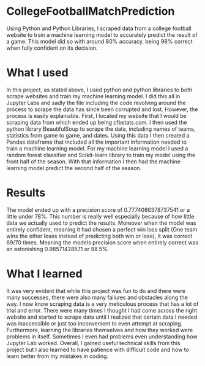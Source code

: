# CollegeFootballMatchPrediction
Using Python and Python Libraries, I scraped data from a college football website to train a machine learning model to accurately predict the result of a game. This model did so with around 80% accuracy, being 98% correct when fully confident on its decision.

# What I used
In this project, as stated above, I used python and python libraries to both scrape websites and train my machine learning model. I did this all in Jupyter Labs and sadly the file including the code revolving around the process to scrape the data has since been corrupted and lost. However, the process is easily explainable. First, I located my website that I would be scraping data from which ended up being cfbstats.com. I then used the python library BeautifulSoup to scrape the data, including names of teams, statistics from game to game, and dates. Using this data I then created a Pandas dataframe that included all the important information needed to train a machine learning model. For my machine learning model I used a random forest classifier and Scikit-learn library to train my model using the front half of the season. With that information I then had the machine learning model predict the second half of the season.

# Results
The model ended up with a precision score of 0.7774086378737541 or a little under 78%. This number is really well especially because of how little data we actually used to predict the results. Moreover when the model was entirely confident, meaning it had chosen a perfect win loss split (One team wins the other loses instead of predicting both win or lose), it was correct 69/70 times. Meaning the models precision score when entirely correct was an astonishing 0.98571428571 or 98.5%.

# What I learned
It was very evident that while this project was fun to do and there were many successes, there were also many failures and obstacles along the way. I now know scraping data is a very meticulous process that has a lot of trial and error. There were many times I thought I had come across the right website and started to scrape data until I realized that certain data I needed was inaccessible or just too inconvenient to even attempt at scraping. Furthermore, learning the libraries themselves and how they worked were problems in itself. Sometimes I even had problems even understanding how Jupyter Lab worked. Overall, I gained useful technical skills from this project but I also learned to have patience with difficult code and how to learn better from my mistakes in coding.
